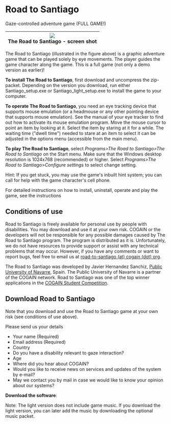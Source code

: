 

# Road to Santiago

Gaze-controlled adventure game (FULL GAME!) 

|![][1]<br>The Road to Santiago - screen shot<br>|
|---|


The Road to Santiago (illustrated in the figure above) is a graphic adventure game that can be played solely by eye movements. The player guides the game character along the game. This is a full game (not only a demo version as earlier)! 

**To install The Road to Santiago**, first download and uncompress the zip-packet. Depending on the version you download, run either Santiago_setup.exe or Santiago_light_setup.exe to install the game to your computer. 

**To operate The Road to Santiago**, you need an eye tracking device that supports mouse emulation (or a headmouse or any other pointing device that supports mouse emulation). See the manual of your eye tracker to find out how to activate its mouse emulation program. Move the mouse cursor to point an item by looking at it. Select the item by staring at it for a while. The waiting time ("dwell time") needed to stare at an item to select it can be adjusted in the options menu (accessible from the main menu). 

**To play The Road to Santiago**, select _Programs>The Road to Santiago>The Road to Santiago_ on the Start menu. Make sure that the Windows desktop resolution is 1024x768 (recommended) or higher. Select _Programs>The Road to Santiago>Configure settings_ to select change setting. 

Hint: If you get stuck, you may use the game's inbuilt hint system; you can call for help with the game character's cell phone. 

For detailed instructions on how to install, uninstall, operate and play the game, see the instructions 

##  Conditions of use 

Road to Santiago is freely available for personal use by people with disabilities. You may download and use it at your own risk. COGAIN or the developers will not be responsible for any possible damages caused by The Road to Santiago program. The program is distributed as it is. Unfortunately, we do not have resources to provide support or assist with any technical problems that may occur. However, if you have any comments or want to report bugs, feel free to email us at [road-to-santiago (at) cogain (dot) org][3]. 

The Road to Santiago was developed by Javier Hernandez Sanchiz, [Public University of Navarre][4], Spain. The Public University of Navarre is a partner of the COGAIN network. Road to Santiago was one of the top winner applications in the [COGAIN Student Competition][5]. 

##  Download Road to Santiago 

Note that you download and use the Road to Santiago game at your own risk (see conditions of use above). 

Please send us your details 

* Your name (Required) 
* Email address (Required) 
* Country 
* Do you have a disability relevant to gaze interaction? 
* Age 
* Where did you hear about COGAIN? 
* Would you like to receive news on services and updates of the system by e-mail? 
* May we contact you by mail in case we would like to know your opinion about our systems? 

**Download the software**: 

Note: The light version does not include game music. If you download the light version, you can later add the music by downloading the optional music packet. 

[1]: http://wiki.cogain.org/images/thumb/1/13/Road-to-santiago.jpg/180px-Road-to-santiago.jpg
[2]: http://wiki.cogain.org/skins/common/images/magnify-clip.png
[3]: mailto:road-to-santiago%40cogain.org
[4]: http://www.unavarra.es/english/
[5]: http://wiki.cogain.org/index.php/Second_Student_Competition "Second Student Competition"

  
<!--stackedit_data:
eyJoaXN0b3J5IjpbMTE5MDA4NDAyNiwtMTg5NjExNDE3MV19
-->
